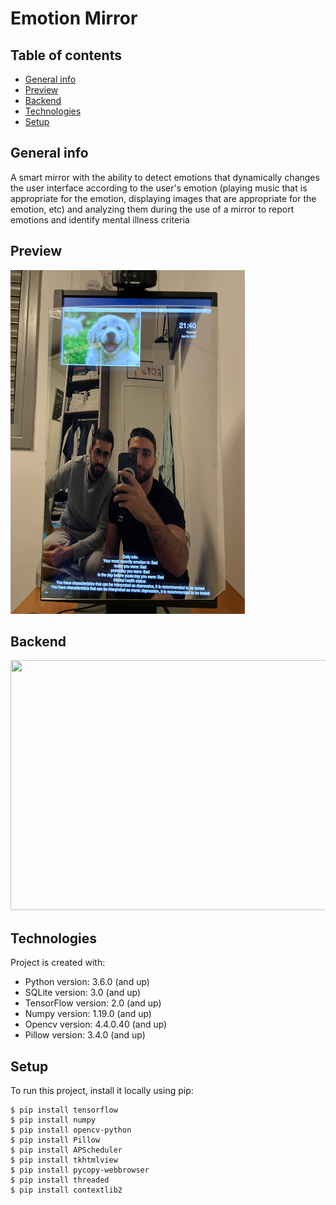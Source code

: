 # Emotion Mirror

## Table of contents

- [General info](#general-info)
- [Preview](#preview)
- [Backend](#backend)
- [Technologies](#technologies)
- [Setup](#setup)

## General info

A smart mirror with the ability to detect emotions that dynamically changes the user interface according to the user's emotion (playing music that is appropriate for the emotion, displaying images that are appropriate for the emotion, etc) and analyzing them during the use of a mirror to report emotions and identify mental illness criteria

## Preview
<img src="https://github.com/edenvvv/Emotional-Mirror/blob/main/Final%20Img.jpeg" width="375" height="550" />

## Backend
<img src="https://github.com/edenvvv/Final-project/blob/main/Emotional_detection_%20demo.gif" width="550" height="400" />

## Technologies

Project is created with:

- Python version: 3.6.0 (and up)
- SQLite version: 3.0 (and up)
- TensorFlow version: 2.0 (and up)
- Numpy version: 1.19.0 (and up)
- Opencv version: 4.4.0.40 (and up)
- Pillow version: 3.4.0 (and up)

## Setup

To run this project, install it locally using pip:

```
$ pip install tensorflow
$ pip install numpy
$ pip install opencv-python
$ pip install Pillow
$ pip install APScheduler
$ pip install tkhtmlview
$ pip install pycopy-webbrowser
$ pip install threaded
$ pip install contextlib2
```
